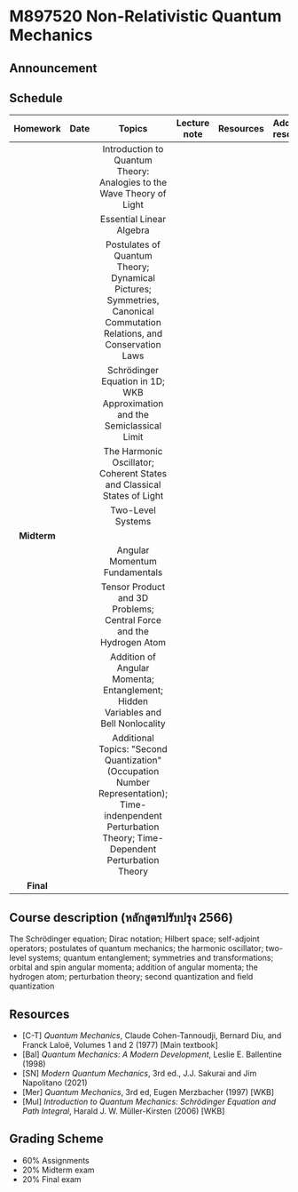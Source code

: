 # M897520  Non-Relativistic Quantum Mechanics

## Announcement

## Schedule

|Homework|Date| Topics |Lecture note|Resources|Additional resources|
|:------:|:--:|:------:|:----------:|:--------:|:------------------|
|||Introduction to Quantum Theory: Analogies to the Wave Theory of Light|
|||Essential Linear Algebra|
|||Postulates of Quantum Theory; Dynamical Pictures; Symmetries, Canonical Commutation Relations, and Conservation Laws
|||Schrödinger Equation in 1D; WKB Approximation and the Semiclassical Limit
|||The Harmonic Oscillator; Coherent States and Classical States of Light
|||Two-Level Systems
|**Midterm**||
|||Angular Momentum Fundamentals
|||Tensor Product and 3D Problems; Central Force and the Hydrogen Atom
|||Addition of Angular Momenta; Entanglement; Hidden Variables and Bell Nonlocality
|||Additional Topics: "Second Quantization" (Occupation Number Representation); Time-indenpendent Perturbation Theory; Time-Dependent Perturbation Theory
|**Final**

## Course description (หลักสูตรปรับปรุง 2566)

The Schrödinger equation; Dirac notation; Hilbert space; self-adjoint operators; postulates of quantum mechanics; the harmonic oscillator; two-level systems; quantum
entanglement; symmetries and transformations; orbital and spin angular momenta; addition of angular momenta; the hydrogen atom; perturbation theory; second quantization and field quantization

## Resources

* [C-T] *Quantum Mechanics*, Claude Cohen-Tannoudji, Bernard Diu, and Franck Laloë, Volumes 1 and 2 (1977) [Main textbook]
* [Bal] *Quantum Mechanics: A Modern Development*, Leslie E. Ballentine (1998) 
* [SN] *Modern Quantum Mechanics*, 3rd ed., J.J. Sakurai and Jim Napolitano (2021)
* [Mer] *Quantum Mechanics*, 3rd ed, Eugen Merzbacher (1997) [WKB]
* [Mul] *Introduction to Quantum Mechanics: Schrödinger Equation and Path Integral*, Harald J. W. Müller-Kirsten (2006) [WKB]


## Grading Scheme

* 60% Assignments
* 20% Midterm exam
* 20% Final exam
